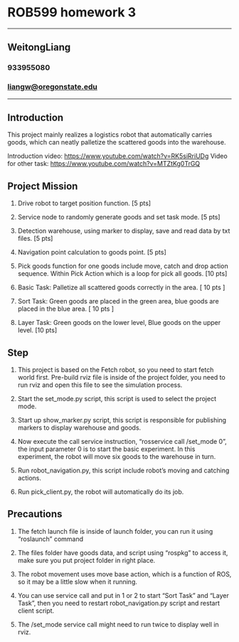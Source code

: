 # ROB599 homework 3
---
## WeitongLiang
### 933955080
### liangw@oregonstate.edu
---

## Introduction

This project mainly realizes a logistics robot that automatically carries goods, which can neatly palletize the scattered goods into the warehouse.

Introduction video: https://www.youtube.com/watch?v=RK5siRriUDg
Video for other task: https://www.youtube.com/watch?v=MTZtKg0TrGQ  


## Project Mission

1. Drive robot to target position function. [5 pts]

2. Service node to randomly generate goods and set task mode. [5 pts]

3. Detection warehouse, using marker to display, save and read data by txt files. [5 pts]

4. Navigation point calculation to goods point. [5 pts]

5. Pick goods function for one goods include move, catch and drop action sequence. Within Pick Action which is a loop for pick all  goods. [10 pts]

6. Basic Task: Palletize all scattered goods correctly in the area. [ 10 pts ]

7. Sort Task: Green goods are placed in the green area, blue goods are placed in the blue area. [ 10 pts ]

8. Layer Task: Green goods on the lower level, Blue goods on the upper level. [10 pts]

## Step

1. This project is based on the Fetch robot, so you need to start fetch world first.
Pre-build rviz file is inside of the project folder, you need to run rviz and open this file to see the simulation process.

2. Start the set_mode.py script, this script is used to select the project mode.

3. Start up show_marker.py script, this script is responsible for publishing markers to display warehouse and goods.

4. Now execute the call service instruction, “rosservice call /set_mode 0”, the input parameter 0 is to start the basic experiment. In this experiment, the robot will move six goods to the warehouse in turn.

5. Run robot_navigation.py, this script include robot’s moving and catching actions.

6. Run pick_client.py, the robot will automatically do its job.

## Precautions

1. The fetch launch file is inside of launch folder, you can run it using “roslaunch” command

2. The files folder have goods data, and script using “rospkg” to access it, make sure you put project folder in right place.

3. The robot movement uses move base action, which is a function of ROS, so it may be a little slow when it running.

4. You can use service call and put in 1 or 2 to start “Sort Task” and “Layer Task”, then you need to restart robot_navigation.py script and restart client script.

5. The /set_mode service call might need to run twice to display well in rviz.

